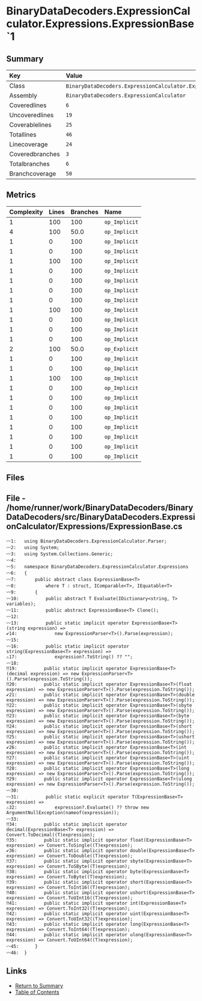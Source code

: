 ﻿# BinaryDataDecoders.ExpressionCalculator.Expressions.ExpressionBase`1

## Summary

| Key             | Value                                                                  |
| :-------------- | :--------------------------------------------------------------------- |
| Class           | `BinaryDataDecoders.ExpressionCalculator.Expressions.ExpressionBase`1` |
| Assembly        | `BinaryDataDecoders.ExpressionCalculator`                              |
| Coveredlines    | `6`                                                                    |
| Uncoveredlines  | `19`                                                                   |
| Coverablelines  | `25`                                                                   |
| Totallines      | `46`                                                                   |
| Linecoverage    | `24`                                                                   |
| Coveredbranches | `3`                                                                    |
| Totalbranches   | `6`                                                                    |
| Branchcoverage  | `50`                                                                   |

## Metrics

| Complexity | Lines | Branches | Name          |
| :--------- | :---- | :------- | :------------ |
| 1          | 100   | 100      | `op_Implicit` |
| 4          | 100   | 50.0     | `op_Implicit` |
| 1          | 0     | 100      | `op_Implicit` |
| 1          | 0     | 100      | `op_Implicit` |
| 1          | 100   | 100      | `op_Implicit` |
| 1          | 0     | 100      | `op_Implicit` |
| 1          | 0     | 100      | `op_Implicit` |
| 1          | 0     | 100      | `op_Implicit` |
| 1          | 0     | 100      | `op_Implicit` |
| 1          | 100   | 100      | `op_Implicit` |
| 1          | 0     | 100      | `op_Implicit` |
| 1          | 0     | 100      | `op_Implicit` |
| 1          | 0     | 100      | `op_Implicit` |
| 2          | 100   | 50.0     | `op_Explicit` |
| 1          | 0     | 100      | `op_Implicit` |
| 1          | 0     | 100      | `op_Implicit` |
| 1          | 100   | 100      | `op_Implicit` |
| 1          | 0     | 100      | `op_Implicit` |
| 1          | 0     | 100      | `op_Implicit` |
| 1          | 0     | 100      | `op_Implicit` |
| 1          | 0     | 100      | `op_Implicit` |
| 1          | 0     | 100      | `op_Implicit` |
| 1          | 0     | 100      | `op_Implicit` |
| 1          | 0     | 100      | `op_Implicit` |
| 1          | 0     | 100      | `op_Implicit` |

## Files

## File - /home/runner/work/BinaryDataDecoders/BinaryDataDecoders/src/BinaryDataDecoders.ExpressionCalculator/Expressions/ExpressionBase.cs

```CSharp
〰1:   using BinaryDataDecoders.ExpressionCalculator.Parser;
〰2:   using System;
〰3:   using System.Collections.Generic;
〰4:   
〰5:   namespace BinaryDataDecoders.ExpressionCalculator.Expressions
〰6:   {
〰7:       public abstract class ExpressionBase<T>
〰8:           where T : struct, IComparable<T>, IEquatable<T>
〰9:       {
〰10:          public abstract T Evaluate(IDictionary<string, T> variables);
〰11:          public abstract ExpressionBase<T> Clone();
〰12:  
〰13:          public static implicit operator ExpressionBase<T>(string expression) =>
✔14:              new ExpressionParser<T>().Parse(expression);
〰15:  
〰16:          public static implicit operator string(ExpressionBase<T> expression) =>
⚠17:              expression?.ToString() ?? "";
〰18:  
‼19:          public static implicit operator ExpressionBase<T>(decimal expression) => new ExpressionParser<T>().Parse(expression.ToString());
‼20:          public static implicit operator ExpressionBase<T>(float expression) => new ExpressionParser<T>().Parse(expression.ToString());
✔21:          public static implicit operator ExpressionBase<T>(double expression) => new ExpressionParser<T>().Parse(expression.ToString());
‼22:          public static implicit operator ExpressionBase<T>(sbyte expression) => new ExpressionParser<T>().Parse(expression.ToString());
‼23:          public static implicit operator ExpressionBase<T>(byte expression) => new ExpressionParser<T>().Parse(expression.ToString());
‼24:          public static implicit operator ExpressionBase<T>(short expression) => new ExpressionParser<T>().Parse(expression.ToString());
‼25:          public static implicit operator ExpressionBase<T>(ushort expression) => new ExpressionParser<T>().Parse(expression.ToString());
✔26:          public static implicit operator ExpressionBase<T>(int expression) => new ExpressionParser<T>().Parse(expression.ToString());
‼27:          public static implicit operator ExpressionBase<T>(uint expression) => new ExpressionParser<T>().Parse(expression.ToString());
‼28:          public static implicit operator ExpressionBase<T>(long expression) => new ExpressionParser<T>().Parse(expression.ToString());
‼29:          public static implicit operator ExpressionBase<T>(ulong expression) => new ExpressionParser<T>().Parse(expression.ToString());
〰30:  
〰31:          public static explicit operator T(ExpressionBase<T> expression) =>
⚠32:              expression?.Evaluate() ?? throw new ArgumentNullException(nameof(expression));
〰33:  
‼34:          public static implicit operator decimal(ExpressionBase<T> expression) => Convert.ToDecimal((T)expression);
‼35:          public static implicit operator float(ExpressionBase<T> expression) => Convert.ToSingle((T)expression);
✔36:          public static implicit operator double(ExpressionBase<T> expression) => Convert.ToDouble((T)expression);
‼37:          public static implicit operator sbyte(ExpressionBase<T> expression) => Convert.ToSByte((T)expression);
‼38:          public static implicit operator byte(ExpressionBase<T> expression) => Convert.ToByte((T)expression);
‼39:          public static implicit operator short(ExpressionBase<T> expression) => Convert.ToInt16((T)expression);
‼40:          public static implicit operator ushort(ExpressionBase<T> expression) => Convert.ToUInt16((T)expression);
‼41:          public static implicit operator int(ExpressionBase<T> expression) => Convert.ToInt32((T)expression);
‼42:          public static implicit operator uint(ExpressionBase<T> expression) => Convert.ToUInt32((T)expression);
‼43:          public static implicit operator long(ExpressionBase<T> expression) => Convert.ToInt64((T)expression);
‼44:          public static implicit operator ulong(ExpressionBase<T> expression) => Convert.ToUInt64((T)expression);
〰45:      }
〰46:  }
```

## Links

* [Return to Summary](Summary.md)
* [Table of Contents](../TOC.md)

